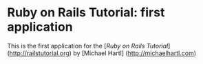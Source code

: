 # Ruby on Rails Tutorial: first application

This is the first application for the 
[*Ruby on Rails Tutorial*] (http://railstutorial.org)
by [Michael Hartl] (http://michaelhartl.com)